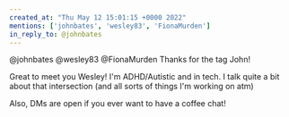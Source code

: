 ```yaml
---
created_at: "Thu May 12 15:01:15 +0000 2022"
mentions: ['johnbates', 'wesley83', 'FionaMurden']
in_reply_to: @johnbates
---
```


@johnbates @wesley83 @FionaMurden Thanks for the tag John!

Great to meet you Wesley! I'm ADHD/Autistic and in tech. I talk quite a bit about that intersection (and all sorts of things I'm working on atm) 

Also, DMs are open if you ever want to have a coffee chat!